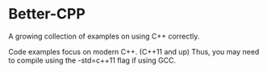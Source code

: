 # Better-CPP
A growing collection of examples on using C++ correctly.

Code examples focus on modern C++. (C++11 and up)
Thus, you may need to compile using the -std=c++11 flag if using GCC.
